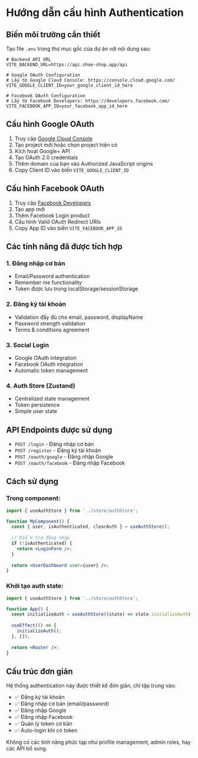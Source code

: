# Hướng dẫn cấu hình Authentication

## Biến môi trường cần thiết

Tạo file `.env` trong thư mục gốc của dự án với nội dung sau:

```env
# Backend API URL
VITE_BACKEND_URL=https://api.shoe-shop.app/api

# Google OAuth Configuration
# Lấy từ Google Cloud Console: https://console.cloud.google.com/
VITE_GOOGLE_CLIENT_ID=your_google_client_id_here

# Facebook OAuth Configuration  
# Lấy từ Facebook Developers: https://developers.facebook.com/
VITE_FACEBOOK_APP_ID=your_facebook_app_id_here
```

## Cấu hình Google OAuth

1. Truy cập [Google Cloud Console](https://console.cloud.google.com/)
2. Tạo project mới hoặc chọn project hiện có
3. Kích hoạt Google+ API
4. Tạo OAuth 2.0 credentials
5. Thêm domain của bạn vào Authorized JavaScript origins
6. Copy Client ID vào biến `VITE_GOOGLE_CLIENT_ID`

## Cấu hình Facebook OAuth

1. Truy cập [Facebook Developers](https://developers.facebook.com/)
2. Tạo app mới
3. Thêm Facebook Login product
4. Cấu hình Valid OAuth Redirect URIs
5. Copy App ID vào biến `VITE_FACEBOOK_APP_ID`

## Các tính năng đã được tích hợp

### 1. Đăng nhập cơ bản
- Email/Password authentication
- Remember me functionality
- Token được lưu trong localStorage/sessionStorage

### 2. Đăng ký tài khoản
- Validation đầy đủ cho email, password, displayName
- Password strength validation
- Terms & conditions agreement

### 3. Social Login
- Google OAuth integration
- Facebook OAuth integration
- Automatic token management

### 4. Auth Store (Zustand)
- Centralized state management
- Token persistence
- Simple user state

## API Endpoints được sử dụng

- `POST /login` - Đăng nhập cơ bản
- `POST /register` - Đăng ký tài khoản
- `POST /oauth/google` - Đăng nhập Google
- `POST /oauth/facebook` - Đăng nhập Facebook

## Cách sử dụng

### Trong component:
```jsx
import { useAuthStore } from '../store/authStore';

function MyComponent() {
  const { user, isAuthenticated, clearAuth } = useAuthStore();
  
  // Kiểm tra đăng nhập
  if (!isAuthenticated) {
    return <LoginForm />;
  }
  
  return <UserDashboard user={user} />;
}
```

### Khởi tạo auth state:
```jsx
import { useAuthStore } from '../store/authStore';

function App() {
  const initializeAuth = useAuthStore((state) => state.initializeAuth);
  
  useEffect(() => {
    initializeAuth();
  }, []);
  
  return <Router />;
}
```

## Cấu trúc đơn giản

Hệ thống authentication này được thiết kế đơn giản, chỉ tập trung vào:
- ✅ Đăng ký tài khoản
- ✅ Đăng nhập cơ bản (email/password)
- ✅ Đăng nhập Google
- ✅ Đăng nhập Facebook
- ✅ Quản lý token cơ bản
- ✅ Auto-login khi có token

Không có các tính năng phức tạp như profile management, admin roles, hay các API bổ sung.
